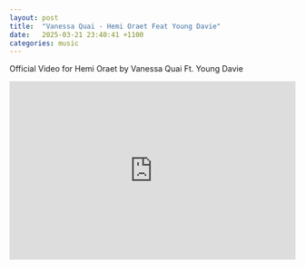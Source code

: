 ```yaml
---
layout: post
title:  "Vanessa Quai - Hemi Oraet Feat Young Davie"
date:   2025-03-21 23:40:41 +1100
categories: music
---
```

Official Video for Hemi Oraet by Vanessa Quai Ft. Young Davie

<iframe width="100%" height="315" src="https://www.youtube.com/embed/ftQCPCCU9cw?si=OUUr8CimCMce3ZFk" title="YouTube video player" frameborder="0" allow="accelerometer; autoplay; clipboard-write; encrypted-media; gyroscope; picture-in-picture; web-share" referrerpolicy="strict-origin-when-cross-origin" allowfullscreen></iframe>